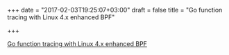 +++
date = "2017-02-03T19:25:07+03:00"
draft = false
title = "Go function tracing with Linux 4.x enhanced BPF"

+++

<p><a href="http://www.brendangregg.com/blog/2017-01-31/golang-bcc-bpf-function-tracing.html">Go function tracing with Linux 4.x enhanced BPF</a></p>
